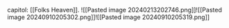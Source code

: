 capitol: [[Folks Heaven]].
![[Pasted image 20240213202746.png]]![[Pasted image 20240910205302.png]]![[Pasted image 20240910205319.png]]